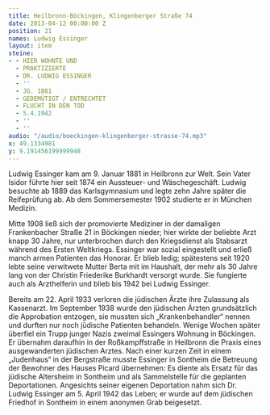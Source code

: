 ```yaml
---
title: Heilbronn-Böckingen, Klingenberger Straße 74
date: 2013-04-12 00:00:00 Z
position: 21
names: Ludwig Essinger
layout: item
steine:
- - HIER WOHNTE UND
  - PRAKTIZIERTE
  - DR. LUDWIG ESSINGER
  - ''
  - JG. 1881
  - GEDEMÜTIGT / ENTRECHTET
  - FLUCHT IN DEN TOD
  - 5.4.1942
  - ''
  - ''
audio: "/audio/boeckingen-klingenberger-strasse-74.mp3"
x: 49.1334981
y: 9.191456199999948
---
```


Ludwig Essinger kam am 9. Januar 1881 in Heilbronn zur Welt. Sein Vater Isidor führte hier seit 1874 ein Aussteuer- und Wäschegeschäft. Ludwig besuchte ab 1889 das Karlsgymnasium und legte zehn Jahre später die Reifeprüfung ab. Ab dem Sommersemester 1902 studierte er in München Medizin.

Mitte 1908 ließ sich der promovierte Mediziner in der damaligen Frankenbacher Straße 21 in Böckingen nieder; hier wirkte der beliebte Arzt knapp 30 Jahre, nur unterbrochen durch den Kriegsdienst als Stabsarzt während des Ersten Weltkriegs. Essinger war sozial eingestellt und erließ manch armen Patienten das Honorar. Er blieb ledig; spätestens seit 1920 lebte seine verwitwete Mutter Berta mit im Haushalt, der mehr als 30 Jahre lang von der Christin Friederike Burkhardt versorgt wurde. Sie fungierte auch als Arzthelferin und blieb bis 1942 bei Ludwig Essinger.

Bereits am 22. April 1933 verloren die jüdischen Ärzte ihre Zulassung als Kassenarzt. Im September 1938 wurde den jüdischen Ärzten grundsätzlich die Approbation entzogen, sie mussten sich „Krankenbehandler“ nennen und durften nur noch jüdische Patienten behandeln. Wenige Wochen später überfiel ein Trupp junger Nazis zweimal Essingers Wohnung in Böckingen. Er übernahm daraufhin in der Roßkampffstraße in Heilbronn die Praxis eines ausgewanderten jüdischen Arztes. Nach einer kurzen Zeit in einem „Judenhaus“ in der Bergstraße musste Essinger in Sontheim die Betreuung der Bewohner des Hauses Picard übernehmen: Es diente als Ersatz für das jüdische Altersheim in Sontheim und als Sammelstelle für die geplanten Deportationen. Angesichts seiner eigenen Deportation nahm sich Dr. Ludwig Essinger am 5. April 1942 das Leben; er wurde auf dem jüdischen Friedhof in Sontheim in einem anonymen Grab beigesetzt.